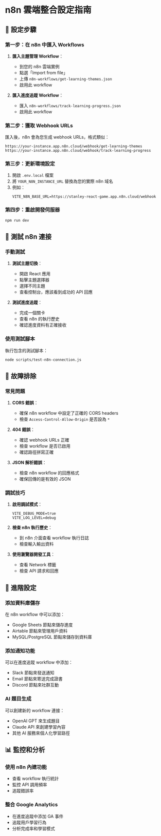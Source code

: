 # n8n 雲端整合設定指南

## 🎯 設定步驟

### 第一步：在 n8n 中匯入 Workflows

1. **匯入主題管理 Workflow**：
   - 到您的 n8n 雲端實例
   - 點選「Import from file」
   - 上傳 `n8n-workflows/get-learning-themes.json`
   - 啟用此 workflow

2. **匯入進度追蹤 Workflow**：
   - 匯入 `n8n-workflows/track-learning-progress.json`
   - 啟用此 workflow

### 第二步：獲取 Webhook URLs

匯入後，n8n 會為您生成 webhook URLs，格式類似：
```
https://your-instance.app.n8n.cloud/webhook/get-learning-themes
https://your-instance.app.n8n.cloud/webhook/track-learning-progress
```

### 第三步：更新環境設定

1. 開啟 `.env.local` 檔案
2. 將 `YOUR_N8N_INSTANCE_URL` 替換為您的實際 n8n 域名
3. 例如：
   ```env
   VITE_N8N_BASE_URL=https://stanley-react-game.app.n8n.cloud/webhook
   ```

### 第四步：重啟開發伺服器

```bash
npm run dev
```

## 🧪 測試 n8n 連接

### 手動測試

1. **測試主題切換**：
   - 開啟 React 應用
   - 點擊主題選擇器
   - 選擇不同主題
   - 查看控制台，應該看到成功的 API 回應

2. **測試進度追蹤**：
   - 完成一個關卡
   - 查看 n8n 的執行歷史
   - 確認進度資料有正確接收

### 使用測試腳本

執行包含的測試腳本：
```bash
node scripts/test-n8n-connection.js
```

## 🔧 故障排除

### 常見問題

1. **CORS 錯誤**：
   - 確保 n8n workflow 中設定了正確的 CORS headers
   - 檢查 `Access-Control-Allow-Origin` 是否設為 `*`

2. **404 錯誤**：
   - 確認 webhook URLs 正確
   - 檢查 workflow 是否已啟用
   - 確認路徑拼寫正確

3. **JSON 解析錯誤**：
   - 檢查 n8n workflow 的回應格式
   - 確保回傳的是有效的 JSON

### 調試技巧

1. **啟用調試模式**：
   ```env
   VITE_DEBUG_MODE=true
   VITE_LOG_LEVEL=debug
   ```

2. **檢查 n8n 執行歷史**：
   - 到 n8n 介面查看 workflow 執行日誌
   - 檢查輸入輸出資料

3. **使用瀏覽器開發工具**：
   - 查看 Network 標籤
   - 檢查 API 請求和回應

## 🚀 進階設定

### 添加資料庫儲存

在 n8n workflow 中可以添加：
- Google Sheets 節點來儲存進度
- Airtable 節點來管理用戶資料
- MySQL/PostgreSQL 節點來儲存到資料庫

### 添加通知功能

可以在進度追蹤 workflow 中添加：
- Slack 節點來發送通知
- Email 節點來寄送完成證書
- Discord 節點來社群互動

### AI 題目生成

可以創建新的 workflow 連接：
- OpenAI GPT 來生成題目
- Claude API 來創建學習內容
- 其他 AI 服務來個人化學習路徑

## 📊 監控和分析

### 使用 n8n 內建功能
- 查看 workflow 執行統計
- 監控 API 調用頻率
- 追蹤錯誤率

### 整合 Google Analytics
- 在進度追蹤中添加 GA 事件
- 追蹤用戶學習行為
- 分析完成率和學習模式